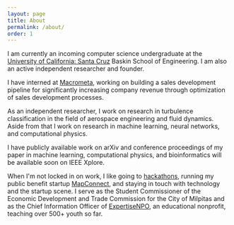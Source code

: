 ```yaml
---
layout: page
title: About
permalink: /about/
order: 1
---
```


I am currently an incoming computer science undergraduate at the [University of California: Santa Cruz](https://cs.ucsc.edu) Baskin School of Engineering. I am also an active independent researcher and founder.

I have interned at [Macrometa](https://macrometa.com), working on building a sales development pipeline for significantly increasing company revenue through optimization of sales development processes.

As an independent researcher, I work on research in turbulence classification in the field of aerospace engineering and fluid dynamics. Aside from that I work on research in machine learning, neural networks, and computational physics.

I have publicly available work on arXiv and conference proceedings of my paper in machine learning, computational physics, and bioinformatics will be available soon on IEEE Xplore.

When I'm not locked in on work, I like going to [hackathons](https://devpost.com/r-vasista07), running my public benefit startup [MapConnect](https://mapconnect.org), and staying in touch with technology and the startup scene. I  serve as the Student Commissioner of the Economic Development and Trade Commission for the City of Milpitas and as the Chief Information Officer of [ExpertiseNPO](https://expertisenpo.com), an educational nonprofit, teaching over 500+ youth so far.